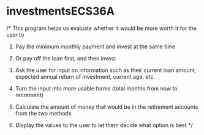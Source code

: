 # investmentsECS36A

/*
This program helps us evaluate whether it would be more worth it for the user to 
1. Pay the minimum monthly payment and invest at the same time
2. Or pay off the loan first, and then invest

1. Ask the user for input on information such as their current loan amount, expected annual return of investment, current age, etc.
2. Turn the input into more usable forms (total months from now to retirement)
3. Calculate the amount of money that would be in the retirement accounts from the two methods
4. Display the values to the user to let them decide what option is best
*/
